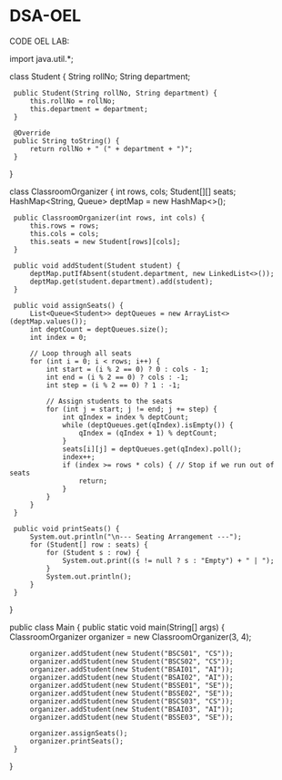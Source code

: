 # DSA-OEL
CODE OEL LAB:


import java.util.*;
 
 class Student {
     String rollNo;
     String department;
 
     public Student(String rollNo, String department) {
         this.rollNo = rollNo;
         this.department = department;
     }
 
     @Override
     public String toString() {
         return rollNo + " (" + department + ")";
     }
 }
 
 class ClassroomOrganizer {
     int rows, cols;
     Student[][] seats;
     HashMap<String, Queue<Student>> deptMap = new HashMap<>();
 
     public ClassroomOrganizer(int rows, int cols) {
         this.rows = rows;
         this.cols = cols;
         this.seats = new Student[rows][cols];
     }
 
     public void addStudent(Student student) {
         deptMap.putIfAbsent(student.department, new LinkedList<>());
         deptMap.get(student.department).add(student);
     }
 
     public void assignSeats() {
         List<Queue<Student>> deptQueues = new ArrayList<>(deptMap.values());
         int deptCount = deptQueues.size();
         int index = 0;
 
         // Loop through all seats
         for (int i = 0; i < rows; i++) {
             int start = (i % 2 == 0) ? 0 : cols - 1;
             int end = (i % 2 == 0) ? cols : -1;
             int step = (i % 2 == 0) ? 1 : -1;
 
             // Assign students to the seats
             for (int j = start; j != end; j += step) {
                 int qIndex = index % deptCount;
                 while (deptQueues.get(qIndex).isEmpty()) {
                     qIndex = (qIndex + 1) % deptCount;
                 }
                 seats[i][j] = deptQueues.get(qIndex).poll();
                 index++;
                 if (index >= rows * cols) { // Stop if we run out of seats
                     return;
                 }
             }
         }
     }
 
     public void printSeats() {
         System.out.println("\n--- Seating Arrangement ---");
         for (Student[] row : seats) {
             for (Student s : row) {
                 System.out.print((s != null ? s : "Empty") + " | ");
             }
             System.out.println();
         }
     }
 }
 
 public class Main {
     public static void main(String[] args) {
         ClassroomOrganizer organizer = new ClassroomOrganizer(3, 4);
 
         organizer.addStudent(new Student("BSCS01", "CS"));
         organizer.addStudent(new Student("BSCS02", "CS"));
         organizer.addStudent(new Student("BSAI01", "AI"));
         organizer.addStudent(new Student("BSAI02", "AI"));
         organizer.addStudent(new Student("BSSE01", "SE"));
         organizer.addStudent(new Student("BSSE02", "SE"));
         organizer.addStudent(new Student("BSCS03", "CS"));
         organizer.addStudent(new Student("BSAI03", "AI"));
         organizer.addStudent(new Student("BSSE03", "SE"));
 
         organizer.assignSeats();
         organizer.printSeats();
     }
 }

